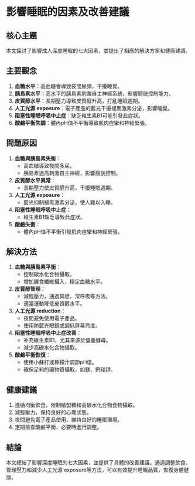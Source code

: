 # 影響睡眠的因素及改善建議

## 核心主題
本文探讨了影響成人深度睡眠的七大因素，並提出了相應的解決方案和健康建議。

## 主要觀念
1. **血糖水平**：高血糖會導致夜間尿頻，干擾睡覺。
2. **胰島素水平**：高水平的胰島素刺激自主神經系統，影響膀胱控制能力。
3. **皮質醇水平**：長期壓力導致皮質醇升高，打亂睡眠週期。
4. **人工光源 exposure**：電子產品的藍光干擾褪黑激素分泌，影響睡覺。
5. **阻塞性睡眠呼吸中止症**：缺乏維生素B1可能引發此症狀。
6. **酸鹼平衡失調**：體內pH值不平衡導致肌肉痙攣和神經緊張。

## 問題原因
1. **血糖與胰島素失衡**：
   - 高血糖導致夜間多尿。
   - 胰島素過高刺激自主神經，影響膀胱控制。
2. **皮質醇水平異常**：
   - 長期壓力使皮質醇升高，干擾睡眠週期。
3. **人工光源 exposure**：
   - 藍光抑制褪黑激素分泌，使人難以入睡。
4. **阻塞性睡眠呼吸中止症**：
   - 維生素B1缺乏導致此症狀。
5. **酸鹼失衡**：
   - 體內pH值不平衡引發肌肉痙攣和神經緊張。

## 解決方法
1. **血糖與胰島素平衡**：
   - 控制碳水化合物攝取。
   - 增加膳食纖維攝入，穩定血糖水平。
2. **皮質醇管理**：
   - 減輕壓力，通過冥想、深呼吸等方法。
   - 適當運動降低皮質醇水平。
3. **人工光源 reduction**：
   - 夜間避免使用電子產品。
   - 使用防藍光眼鏡或調低屏幕亮度。
4. **阻塞性睡眠呼吸中止症改善**：
   - 补充維生素B1，尤其來源於營養酵母。
   - 減少高碳水化合物攝取。
5. **酸鹼平衡恢復**：
   - 使用小蘇打或檸檬汁調節pH值。
   - 確保足夠的礦物質攝取，如鎂、鈣和钾。

## 健康建議
1. 遵循均衡飲食，限制精製糖和高碳水化合物食物攝取。
2. 減輕壓力，保持良好的心理狀態。
3. 夜間避免電子產品使用，維持良好的睡眠環境。
4. 定期檢查酸鹼平衡，必要時進行調整。

## 結論
本文總結了影響深度睡眠的七大因素，並提供了具體的改善建議。通過調整飲食、管理壓力和減少人工光源 exposure等方法，可以有效提升睡眠品質，恢復身體健康。